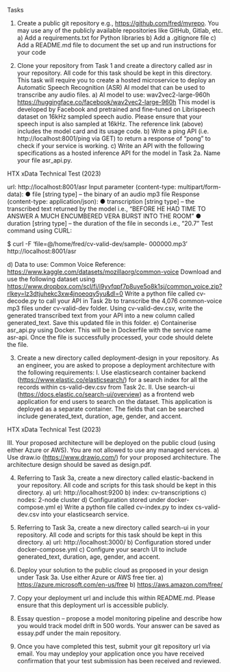 Tasks
1. Create a public git repository e.g., https://github.com/fred/myrepo. You may use any
of the publicly available repositories like GitHub, Gitlab, etc.
a) Add a requirements.txt for Python libraries
b) Add a .gitignore file
c) Add a README.md file to document the set up and run instructions for your
code

2. Clone your repository from Task 1 and create a directory called asr in your
repository. All code for this task should be kept in this directory. This task will require
you to create a hosted microservice to deploy an Automatic Speech Recognition
(ASR) AI model that can be used to transcribe any audio files.
a) AI model to use: wav2vec2-large-960h
https://huggingface.co/facebook/wav2vec2-large-960h
This model is developed by Facebook and pretrained and fine-tuned on
Librispeech dataset on 16kHz sampled speech audio. Please ensure that your
speech input is also sampled at 16kHz. The reference link (above) includes
the model card and its usage code.
b) Write a ping API (i.e. http://localhost:8001/ping via GET) to return a response
of “pong” to check if your service is working.
c) Write an API with the following specifications as a hosted inference API for
the model in Task 2a. Name your file asr_api.py.

HTX xData Technical Test (2023)


url: http://localhost:8001/asr
Input parameter (content-type: multipart/form-data):
● file [string type] – the binary of an audio mp3 file
Response (content-type: application/json):
● transcription [string type] – the transcribed text returned by the
model i.e., “BEFORE HE HAD TIME TO ANSWER A MUCH
ENCUMBERED VERA BURST INTO THE ROOM”
● duration [string type] – the duration of the file in seconds i.e.,
“20.7”
Test command using CURL:

$ curl -F ‘file=@/home/fred/cv-valid-dev/sample-
000000.mp3’ http://localhost:8001/asr

d) Data to use: Common Voice
Reference: https://www.kaggle.com/datasets/mozillaorg/common-voice
Download and use the following dataset using
https://www.dropbox.com/scl/fi/i9yvfqpf7p8uye5o8k1sj/common_voice.zip?rlkey=lz3dtjuhekc3xw4jnoeoqy5yu&dl=0
Write a python file called cv-decode.py to call your API in Task 2b to
transcribe the 4,076 common-voice mp3 files under cv-valid-dev folder.
Using cv-valid-dev.csv, write the generated transcribed text from
your API into a new column called generated_text. Save this updated
file in this folder.
e) Containerise asr_api.py using Docker. This will be in Dockerfile with
the service name asr-api. Once the file is successfully processed, your
code should delete the file.

3. Create a new directory called deployment-design in your repository. As an
engineer, you are asked to propose a deployment architecture with the following
requirements:
I. Use elasticsearch container backend (https://www.elastic.co/elasticsearch/)
for a search index for all the records within cs-valid-dev.csv from Task
2c.
II. Use search-ui (https://docs.elastic.co/search-ui/overview) as a frontend web
application for end users to search on the dataset. This application is
deployed as a separate container. The fields that can be searched include
generated_text, duration, age, gender, and accent.

HTX xData Technical Test (2023)


III. Your proposed architecture will be deployed on the public cloud (using either
Azure or AWS). You are not allowed to use any managed services.
a) Use draw.io (https://www.drawio.com/) for your proposed architecture. The
architecture design should be saved as design.pdf.

4. Referring to Task 3a, create a new directory called elastic-backend in your
repository. All code and scripts for this task should be kept in this directory.
a) url: http://localhost:9200
b) index: cv-transcriptions
c) nodes: 2-node cluster
d) Configuration stored under docker-compose.yml
e) Write a python file called cv-index.py to index cs-valid-dev.csv
into your elasticsearch service.

5. Referring to Task 3a, create a new directory called search-ui in your repository.
All code and scripts for this task should be kept in this directory.
a) url: http://localhost:3000/
b) Configuration stored under docker-compose.yml
c) Configure your search UI to include generated_text, duration, age,
gender, and accent.

6. Deploy your solution to the public cloud as proposed in your design under Task 3a.
Use either Azure or AWS free tier.
a) https://azure.microsoft.com/en-us/free
b) https://aws.amazon.com/free/
7. Copy your deployment url and include this within README.md. Please ensure that
this deployment url is accessible publicly.
8. Essay question – propose a model monitoring pipeline and describe how you would
track model drift in 500 words. Your answer can be saved as essay.pdf under the
main repository.
9. Once you have completed this test, submit your git repository url via email. You may
undeploy your application once you have received confirmation that your test
submission has been received and reviewed.